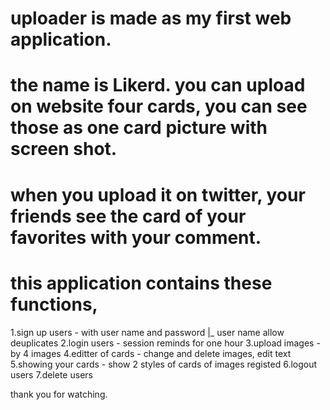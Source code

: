 # uploader is made as my first web application.
# the name is Likerd. you can upload on website four cards, you can see those as one card picture with screen shot.
# when you upload it on twitter, your friends see the card of your favorites with your comment.

# this application contains these functions,
1.sign up users - with user name and password
                |_ user name allow deuplicates
2.login users - session reminds for one hour
3.upload images - by 4 images
4.editter of cards - change and delete images, edit text
5.showing your cards - show 2 styles of cards of images registed
6.logout users
7.delete users

thank you for watching.
